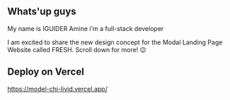 ## Whats'up guys

My name is IGUIDER Amine i'm a full-stack developer

I am excited to share the new design concept for the Modal Landing Page Website called FRESH. Scroll down for more! 😉

## Deploy on Vercel

https://model-chi-livid.vercel.app/

<!-- npx create-next-app@latest --typescript ./ -->
<!-- https://react-icons.github.io/react-icons/icons?name=ai -->
<!-- https://dribbble.com/shots/22214942-Food-Delivery-Landing-page-UX-UI-Design -->
